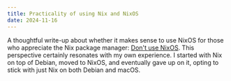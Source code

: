 ```yaml
---
title: Practicality of using Nix and NixOS
date: 2024-11-16
---
```


A thoughtful write-up about whether it makes sense to use NixOS for those who appreciate the Nix package manager: [Don't use NixOS][dont]. This perspective certainly resonates with my own experience. I started with Nix on top of Debian, moved to NixOS, and eventually gave up on it, opting to stick with just Nix on both Debian and macOS.

[dont]: https://rasmuskirk.com/articles/2024-07-24_dont-use-nixos/
